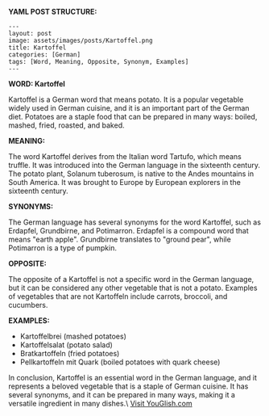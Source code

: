 **YAML POST STRUCTURE:**

```
---
layout: post
image: assets/images/posts/Kartoffel.png
title: Kartoffel
categories: [German]
tags: [Word, Meaning, Opposite, Synonym, Examples]
---
```

**WORD: Kartoffel**

Kartoffel is a German word that means potato. It is a popular vegetable widely used in German cuisine, and it is an important part of the German diet. Potatoes are a staple food that can be prepared in many ways: boiled, mashed, fried, roasted, and baked.

**MEANING:**

The word Kartoffel derives from the Italian word Tartufo, which means truffle. It was introduced into the German language in the sixteenth century. The potato plant, Solanum tuberosum, is native to the Andes mountains in South America. It was brought to Europe by European explorers in the sixteenth century.

**SYNONYMS:**

The German language has several synonyms for the word Kartoffel, such as Erdapfel, Grundbirne, and Potimarron. Erdapfel is a compound word that means "earth apple". Grundbirne translates to "ground pear", while Potimarron is a type of pumpkin.

**OPPOSITE:**

The opposite of a Kartoffel is not a specific word in the German language, but it can be considered any other vegetable that is not a potato. Examples of vegetables that are not Kartoffeln include carrots, broccoli, and cucumbers.

**EXAMPLES:**

- Kartoffelbrei (mashed potatoes)
- Kartoffelsalat (potato salad)
- Bratkartoffeln (fried potatoes)
- Pellkartoffeln mit Quark (boiled potatoes with quark cheese)

In conclusion, Kartoffel is an essential word in the German language, and it represents a beloved vegetable that is a staple of German cuisine. It has several synonyms, and it can be prepared in many ways, making it a versatile ingredient in many dishes.\ <a id="yg-widget-0" class="youglish-widget" data-query="Kartoffel" data-lang="german" data-components="8412" data-auto-start="0" data-bkg-color="theme_light" data-title="How%20to%20pronounce%20Kartoffel%20in%20German"  rel="nofollow" href="https://youglish.com">Visit YouGlish.com</a><script async src="https://youglish.com/public/emb/widget.js" charset="utf-8"></script>